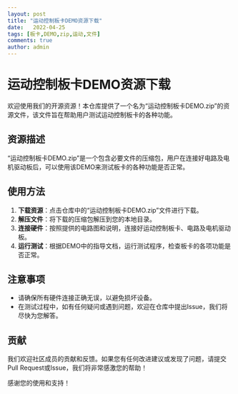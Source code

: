 ```yaml
---
layout: post
title: "运动控制板卡DEMO资源下载"
date:   2022-04-25
tags: [板卡,DEMO,zip,运动,文件]
comments: true
author: admin
---
```

# 运动控制板卡DEMO资源下载

欢迎使用我们的开源资源！本仓库提供了一个名为“运动控制板卡DEMO.zip”的资源文件，该文件旨在帮助用户测试运动控制板卡的各种功能。

## 资源描述

“运动控制板卡DEMO.zip”是一个包含必要文件的压缩包，用户在连接好电路及电机驱动板后，可以使用该DEMO来测试板卡的各种功能是否正常。

## 使用方法

1. **下载资源**：点击仓库中的“运动控制板卡DEMO.zip”文件进行下载。
2. **解压文件**：将下载的压缩包解压到您的本地目录。
3. **连接硬件**：按照提供的电路图和说明，连接好运动控制板卡、电路及电机驱动板。
4. **运行测试**：根据DEMO中的指导文档，运行测试程序，检查板卡的各项功能是否正常。

## 注意事项

- 请确保所有硬件连接正确无误，以避免损坏设备。
- 在测试过程中，如有任何疑问或遇到问题，欢迎在仓库中提出Issue，我们将尽快为您解答。

## 贡献

我们欢迎社区成员的贡献和反馈。如果您有任何改进建议或发现了问题，请提交Pull Request或Issue，我们将非常感激您的帮助！

感谢您的使用和支持！